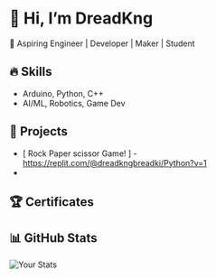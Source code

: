 # 👋 Hi, I’m DreadKng
🚀 Aspiring Engineer | Developer | Maker | Student

## 🔥 Skills
- Arduino, Python, C++  
- AI/ML, Robotics, Game Dev 

## 📂 Projects
- [ Rock Paper scissor Game! ] - https://replit.com/@dreadkngbreadki/Python?v=1
- 

## 🏆 Certificates



## 📊 GitHub Stats
![Your Stats](https://github-readme-stats.vercel.app/api?username=YOURUSERNAME&show_icons=true&theme=radical)
